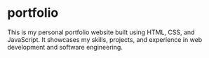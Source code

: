 # portfolio
This is my personal portfolio website built using HTML, CSS, and JavaScript. It showcases my skills, projects, and experience in web development and software engineering.
